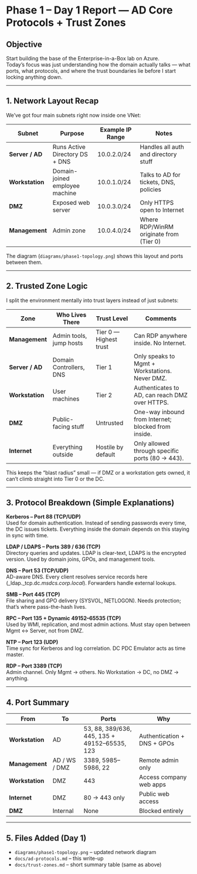 # Phase 1 – Day 1 Report — AD Core Protocols + Trust Zones

## Objective
Start building the base of the Enterprise-in-a-Box lab on Azure.  
Today’s focus was just understanding how the domain actually talks — what ports, what protocols, and where the trust boundaries lie before I start locking anything down.

---

## 1. Network Layout Recap
We’ve got four main subnets right now inside one VNet:

| Subnet | Purpose | Example IP Range | Notes |
|---------|----------|------------------|-------|
| **Server / AD** | Runs Active Directory DS + DNS | 10.0.2.0/24 | Handles all auth and directory stuff |
| **Workstation** | Domain-joined employee machine | 10.0.1.0/24 | Talks to AD for tickets, DNS, policies |
| **DMZ** | Exposed web server | 10.0.3.0/24 | Only HTTPS open to Internet |
| **Management** | Admin zone | 10.0.4.0/24 | Where RDP/WinRM originate from (Tier 0) |

The diagram (`diagrams/phase1-topology.png`) shows this layout and ports between them.

---

## 2. Trusted Zone Logic
I split the environment mentally into trust layers instead of just subnets:

| Zone | Who Lives There | Trust Level | Comments |
|------|-----------------|--------------|-----------|
| **Management** | Admin tools, jump hosts | Tier 0 — Highest trust | Can RDP anywhere inside. No Internet. |
| **Server / AD** | Domain Controllers, DNS | Tier 1 | Only speaks to Mgmt + Workstations. Never DMZ. |
| **Workstation** | User machines | Tier 2 | Authenticates to AD, can reach DMZ over HTTPS. |
| **DMZ** | Public-facing stuff | Untrusted | One-way inbound from Internet; blocked from inside. |
| **Internet** | Everything outside | Hostile by default | Only allowed through specific ports (80 → 443). |

This keeps the “blast radius” small — if DMZ or a workstation gets owned, it can’t climb straight into Tier 0 or the DC.

---

## 3. Protocol Breakdown (Simple Explanations)

**Kerberos – Port 88 (TCP/UDP)**  
Used for domain authentication. Instead of sending passwords every time, the DC issues tickets. Everything inside the domain depends on this staying in sync with time.

**LDAP / LDAPS – Ports 389 / 636 (TCP)**  
Directory queries and updates. LDAP is clear-text, LDAPS is the encrypted version. Used by domain joins, GPOs, and management tools.

**DNS – Port 53 (TCP/UDP)**  
AD-aware DNS. Every client resolves service records here (_ldap._tcp.dc._msdcs.corp.local_). Forwarders handle external lookups.

**SMB – Port 445 (TCP)**  
File sharing and GPO delivery (SYSVOL, NETLOGON). Needs protection; that’s where pass-the-hash lives.

**RPC – Port 135 + Dynamic 49152–65535 (TCP)**  
Used by WMI, replication, and most admin actions. Must stay open between Mgmt ↔ Server, not from DMZ.

**NTP – Port 123 (UDP)**  
Time sync for Kerberos and log correlation. DC PDC Emulator acts as time master.

**RDP – Port 3389 (TCP)**  
Admin channel. Only Mgmt → others. No Workstation → DC, no DMZ → anything.

---

## 4. Port Summary

| From | To | Ports | Why |
|------|----|-------|-----|
| **Workstation** | AD | 53, 88, 389/636, 445, 135 + 49152–65535, 123 | Authentication + DNS + GPOs |
| **Management** | AD / WS / DMZ | 3389, 5985–5986, 22 | Remote admin only |
| **Workstation** | DMZ | 443 | Access company web apps |
| **Internet** | DMZ | 80 → 443 only | Public web access |
| **DMZ** | Internal | None | Blocked entirely |

---

## 5. Files Added (Day 1)

- `diagrams/phase1-topology.png` – updated network diagram  
- `docs/ad-protocols.md` – this write-up  
- `docs/trust-zones.md` – short summary table (same as above)
